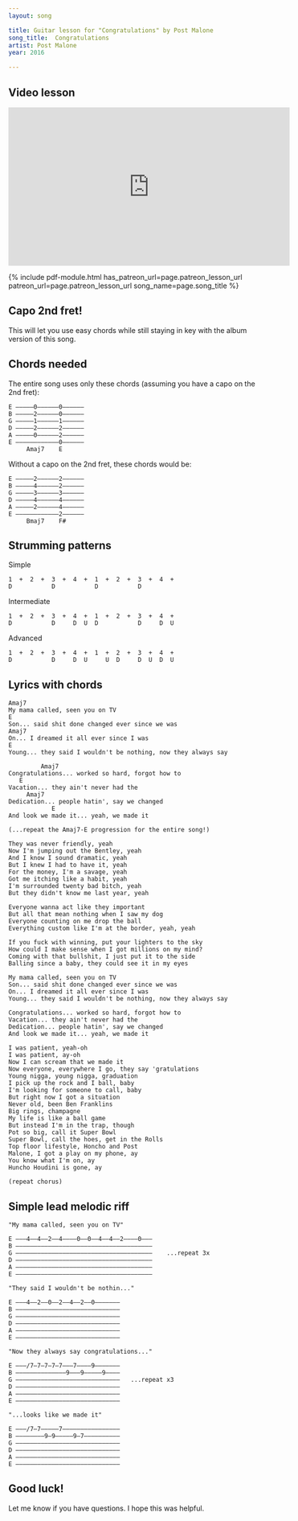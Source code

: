 ```yaml
---
layout: song

title: Guitar lesson for "Congratulations" by Post Malone
song_title:  Congratulations
artist: Post Malone
year: 2016

---
```


## Video lesson

<iframe width="560" height="315" src="https://www.youtube.com/embed/0lTLA3aMF7s?showinfo=0?showinfo=0" frameborder="0" allowfullscreen></iframe>

<!-- ## PDF print-out of this lesson

If you'd like a print-friendly PDF of this lesson for offline use, view my <a href="http://playsongnotes.com/downloads/">downloads page</a>. You'll find it there! -->

{% include pdf-module.html has_patreon_url=page.patreon_lesson_url patreon_url=page.patreon_lesson_url song_name=page.song_title %}

## Capo 2nd fret!

This will let you use easy chords while still staying in key with the album version of this song.

## Chords needed

The entire song uses only these chords (assuming you have a capo on the 2nd fret):

    E –––––0––––––0––––––
    B –––––2––––––0––––––
    G –––––1––––––1––––––
    D –––––2––––––2––––––
    A –––––0––––––2––––––
    E ––––––––––––0––––––
         Amaj7    E

Without a capo on the 2nd fret, these chords would be:

    E –––––2––––––2––––––
    B –––––4––––––2––––––
    G –––––3––––––3––––––
    D –––––4––––––4––––––
    A –––––2––––––4––––––
    E ––––––––––––2––––––
         Bmaj7    F#

## Strumming patterns

Simple

    1  +  2  +  3  +  4  +  1  +  2  +  3  +  4  +  
    D           D           D           D

Intermediate

    1  +  2  +  3  +  4  +  1  +  2  +  3  +  4  +  
    D           D     D  U  D           D     D  U  

Advanced

    1  +  2  +  3  +  4  +  1  +  2  +  3  +  4  +  
    D           D     D  U     U  D     D  U  D  U  

## Lyrics with chords

    Amaj7
    My mama called, seen you on TV
    E
    Son... said shit done changed ever since we was
    Amaj7
    On... I dreamed it all ever since I was
    E
    Young... they said I wouldn't be nothing, now they always say

             Amaj7
    Congratulations... worked so hard, forgot how to
       E
    Vacation... they ain't never had the
         Amaj7
    Dedication... people hatin', say we changed
                E
    And look we made it... yeah, we made it

    (...repeat the Amaj7-E progression for the entire song!)

    They was never friendly, yeah
    Now I'm jumping out the Bentley, yeah
    And I know I sound dramatic, yeah
    But I knew I had to have it, yeah
    For the money, I'm a savage, yeah
    Got me itching like a habit, yeah
    I'm surrounded twenty bad bitch, yeah
    But they didn't know me last year, yeah

    Everyone wanna act like they important
    But all that mean nothing when I saw my dog
    Everyone counting on me drop the ball
    Everything custom like I'm at the border, yeah, yeah

    If you fuck with winning, put your lighters to the sky
    How could I make sense when I got millions on my mind?
    Coming with that bullshit, I just put it to the side
    Balling since a baby, they could see it in my eyes

    My mama called, seen you on TV
    Son... said shit done changed ever since we was
    On... I dreamed it all ever since I was
    Young... they said I wouldn't be nothing, now they always say

    Congratulations... worked so hard, forgot how to
    Vacation... they ain't never had the
    Dedication... people hatin', say we changed
    And look we made it... yeah, we made it

    I was patient, yeah-oh
    I was patient, ay-oh
    Now I can scream that we made it
    Now everyone, everywhere I go, they say 'gratulations
    Young nigga, young nigga, graduation
    I pick up the rock and I ball, baby
    I'm looking for someone to call, baby
    But right now I got a situation
    Never old, been Ben Franklins
    Big rings, champagne
    My life is like a ball game
    But instead I'm in the trap, though
    Pot so big, call it Super Bowl
    Super Bowl, call the hoes, get in the Rolls
    Top floor lifestyle, Honcho and Post
    Malone, I got a play on my phone, ay
    You know what I'm on, ay
    Huncho Houdini is gone, ay

    (repeat chorus)

## Simple lead melodic riff

    "My mama called, seen you on TV"

    E –––4––4––2––4––––0––0––4––4––2––––0–––
    B ––––––––––––––––––––––––––––––––––––––
    G ––––––––––––––––––––––––––––––––––––––    ...repeat 3x
    D ––––––––––––––––––––––––––––––––––––––
    A ––––––––––––––––––––––––––––––––––––––
    E ––––––––––––––––––––––––––––––––––––––

    "They said I wouldn't be nothin..."

    E –––4––2––0––2––4––2––0–––––––
    B –––––––––––––––––––––––––––––
    G –––––––––––––––––––––––––––––
    D –––––––––––––––––––––––––––––
    A –––––––––––––––––––––––––––––
    E –––––––––––––––––––––––––––––

    "Now they always say congratulations..."

    E –––/7–7–7–7–7–––7––––9–––––––
    B ––––––––––––––9–––9–––––9––––
    G –––––––––––––––––––––––––––––   ...repeat x3
    D –––––––––––––––––––––––––––––   
    A –––––––––––––––––––––––––––––
    E –––––––––––––––––––––––––––––

    "...looks like we made it"

    E –––/7–7–––––7––––––––––––––––
    B ––––––––9–9–––––9–7––––––––––
    G –––––––––––––––––––––––––––––   
    D –––––––––––––––––––––––––––––   
    A –––––––––––––––––––––––––––––
    E –––––––––––––––––––––––––––––

## Good luck!

Let me know if you have questions. I hope this was helpful.
